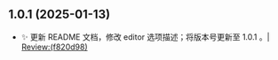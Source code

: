 ## 1.0.1 (2025-01-13)


* ✨ 更新 README 文档，修改 editor 选项描述；将版本号更新至 1.0.1 。| [Review:(f820d98)](https://github.com/aiyoudiao/umi-plugin-click-to-code/commit/f820d98be1cbc5477608451e0bd2d331b1b110a6?view=parallel)



